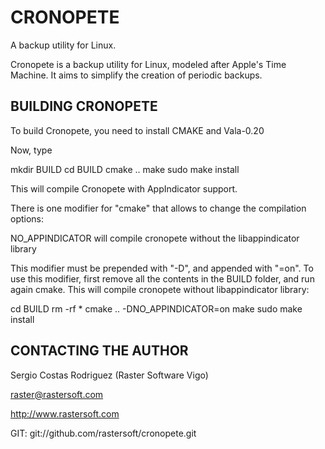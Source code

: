 # CRONOPETE

A backup utility for Linux.

Cronopete is a backup utility for Linux, modeled after Apple's
Time Machine. It aims to simplify the creation of periodic
backups.

## BUILDING CRONOPETE

To build Cronopete, you need to install CMAKE and Vala-0.20

Now, type

  mkdir BUILD
  cd BUILD
  cmake ..
  make
  sudo make install

This will compile Cronopete with AppIndicator support.

There is one modifier for "cmake" that allows to change the compilation
options:

  NO_APPINDICATOR will compile cronopete without the libappindicator library

This modifier must be prepended with "-D", and appended with "=on".
To use this modifier, first remove all the contents in the BUILD folder,
and run again cmake. This will compile cronopete without libappindicator
library:

  cd BUILD
  rm -rf *
  cmake .. -DNO_APPINDICATOR=on
  make
  sudo make install

## CONTACTING THE AUTHOR

Sergio Costas Rodriguez (Raster Software Vigo)

raster@rastersoft.com

http://www.rastersoft.com

GIT: git://github.com/rastersoft/cronopete.git
